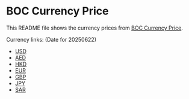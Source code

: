 # BOC Currency Price

This README file shows the currency prices from [BOC Currency Price](https://www.boc.cn/sourcedb/whpj/).

Currency links: (Date for 20250622)

- [USD](https://bocurrencyprice.techina.science/BOC_CURRENCY_PRICE/USD/20250622.json)
- [AED](https://bocurrencyprice.techina.science/BOC_CURRENCY_PRICE/AED/20250622.json)
- [HKD](https://bocurrencyprice.techina.science/BOC_CURRENCY_PRICE/HKD/20250622.json)
- [EUR](https://bocurrencyprice.techina.science/BOC_CURRENCY_PRICE/EUR/20250622.json)
- [GBP](https://bocurrencyprice.techina.science/BOC_CURRENCY_PRICE/GBP/20250622.json)
- [JPY](https://bocurrencyprice.techina.science/BOC_CURRENCY_PRICE/JPY/20250622.json)
- [SAR](https://bocurrencyprice.techina.science/BOC_CURRENCY_PRICE/SAR/20250622.json)
